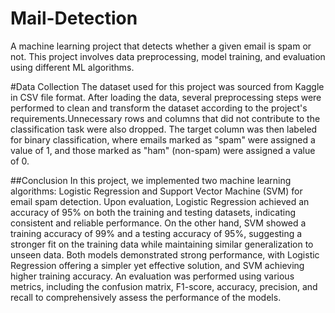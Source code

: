 # Mail-Detection
A machine learning project that detects whether a given email is spam or not. This project involves data preprocessing, model training, and evaluation using different ML algorithms.

#Data Collection 
The dataset used for this project was sourced from Kaggle in CSV file format. After loading the data, several preprocessing steps were performed to clean and transform the dataset according to the project's requirements.Unnecessary rows and columns that did not contribute to the classification task were also dropped. The target column was then labeled for binary classification, where emails marked as "spam" were assigned a value of 1, and those marked as "ham" (non-spam) were assigned a value of 0.


##Conclusion
In this project, we implemented two machine learning algorithms: Logistic Regression and Support Vector Machine (SVM) for email spam detection. Upon evaluation, Logistic Regression achieved an accuracy of 95% on both the training and testing datasets, indicating consistent and reliable performance. On the other hand, SVM showed a training accuracy of 99% and a testing accuracy of 95%, suggesting a stronger fit on the training data while maintaining similar generalization to unseen data. Both models demonstrated strong performance, with Logistic Regression offering a simpler yet effective solution, and SVM achieving higher training accuracy.
An evaluation was performed using various metrics, including the confusion matrix, F1-score, accuracy, precision, and recall to comprehensively assess the performance of the models.
